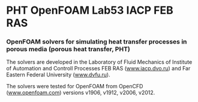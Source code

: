 # PHT OpenFOAM Lab53 IACP FEB RAS
### OpenFOAM solvers for simulating heat transfer processes in porous media (porous heat transfer, PHT)
The solvers are developed in the Laboratory of Fluid Mechanics of Institute of Automation and Controll Processes FEB RAS (www.iacp.dvo.ru) and Far Eastern Federal University (www.dvfu.ru).

The solvers were tested for OpenFOAM from OpenCFD (www.openfoam.com) versions v1906, v1912, v2006, v2012.
